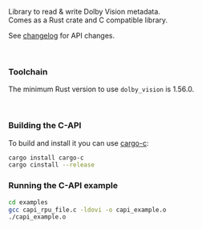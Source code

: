 Library to read & write Dolby Vision metadata.  
Comes as a Rust crate and C compatible library.  

See [changelog](CHANGELOG.md) for API changes.

&nbsp;

### Toolchain

The minimum Rust version to use `dolby_vision` is 1.56.0.

&nbsp;

### Building the C-API

To build and install it you can use [cargo-c](https://crates.io/crates/cargo-c):

```sh
cargo install cargo-c
cargo cinstall --release
```

### Running the C-API example
```sh
cd examples
gcc capi_rpu_file.c -ldovi -o capi_example.o
./capi_example.o
```
